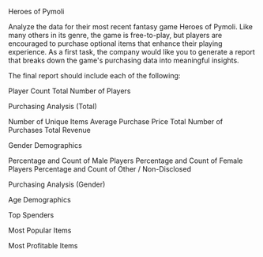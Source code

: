 Heroes of Pymoli

Analyze the data for their most recent fantasy game Heroes of Pymoli. Like many others in its genre, the game is free-to-play, 
but players are encouraged to purchase optional items that enhance their playing experience. As a first task, the company would like 
you to generate a report that breaks down the game's purchasing data into meaningful insights.

The final report should include each of the following:

Player Count
Total Number of Players


Purchasing Analysis (Total)

Number of Unique Items
Average Purchase Price
Total Number of Purchases
Total Revenue


Gender Demographics

Percentage and Count of Male Players
Percentage and Count of Female Players
Percentage and Count of Other / Non-Disclosed


Purchasing Analysis (Gender)

Age Demographics

Top Spenders

Most Popular Items

Most Profitable Items


